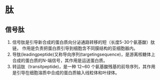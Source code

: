 # 肽

## 信号肽

1. 信号肽是引导新合成的蛋白质向分泌通路转移的短（长度5-30个氨基酸）肽链， 作用是负责把蛋白质引导到细胞含不同膜结构的亚细胞器内。
2. 导肽(leadingpeptide)又称导向序列(targetingsequence)，是游离核糖体上合成的蛋白质的N-端信号，其作用是运送蛋白质。
3. 转运肽（transitpeptide)，是一种 12~60 个氨基酸残基的前导序列，其作用是引导在细胞溶质中合成的蛋白质输入线粒体和叶绿体。

